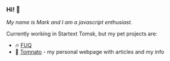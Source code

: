 ### Hi! :tada:

_My name is Mark and I am a javascript enthusiast._

Currently working in Startext Tomsk, but my pet projects are:
- :fire: [FUQ](https://github.com/RipDevil/client-FUQs)
- :tomato: [Tomnato](https://www.tomnato.ru/) - my personal webpage with articles and my info
